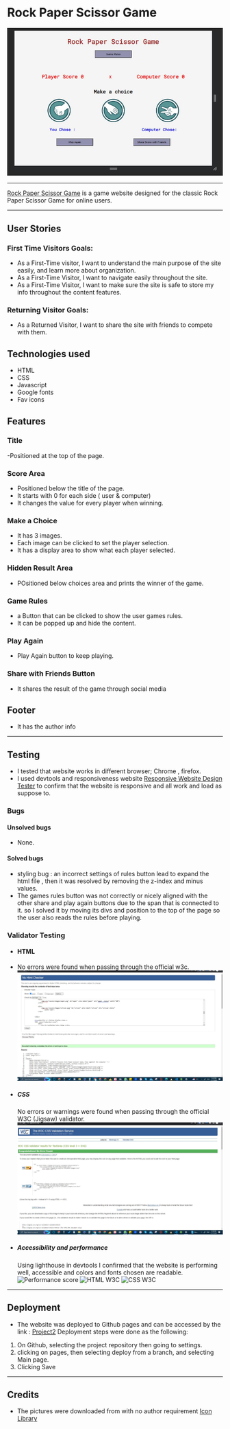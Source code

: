 # Rock Paper Scissor Game
![Rock Paper Scissor Game](assets/images/main-page.jpg)

---

[Rock Paper Scissor Game](https://syricano.github.io/project2/) is a game website designed for the classic Rock Paper Scissor Game for online users.


---

## User Stories

### First Time Visitors Goals:
- As a First-Time visitor, I want to understand the main purpose of the site easily, and learn more about organization.
- As a First-Time Visitor, I want to navigate easily throughout the site.
- As a First-Time Visitor, I want to make sure the site is safe to store my info throughout the content features.
### Returning Visitor Goals:
- As a Returned Visitor, I want to share the site with friends to compete with them.


## Technologies used

- HTML
- CSS
- Javascript
- Google fonts
- Fav icons

## Features


### Title
-Positioned at the top of the page.

### Score Area
- Positioned below the title of the page.
- It starts with 0 for each side ( user & computer)
- It changes the value for every player when winning.

### Make a Choice
- It has 3 images.
- Each image can be clicked to set the player selection.
- It has a display area to show what each player selected.

### Hidden Result Area

- POsitioned below choices area and prints the winner of the game.

### Game Rules
- a Button that can be clicked to show the user games rules.
- It can be popped up and hide the content.
### Play Again
- Play Again button to keep playing.

### Share with Friends Button
- It shares the result of the game through social media 

## Footer
- It has the author info

---

## Testing
- I tested that website works in different browser; Chrome , firefox.
- I used devtools and responsiveness website [Responsive Website Design Tester](https://responsivedesignchecker.com/) to confirm that the website is responsive and all work and load as suppose to.

### Bugs

#### Unsolved bugs
- None.


#### Solved bugs 
 - styling bug : an incorrect settings of rules button lead to expand the html file , then it was resolved by removing the z-index and minus values.
 - The games rules button was not correctly or nicely aligned with the other share and play again buttons due to the span that is connected to it. so I solved it by moving its divs and position to the top of the page so the user also reads the rules before playing.

 ### Validator Testing

 - #### HTML
 - No errors were found when passing through the official w3c.
 ![W3C HTML Validator](assets/images/w3c-html.jpg)
 - ##### CSS
   No errors or warnings were found when passing through the official W3C (Jigsaw) validator.
  ![W3C CSS Validator](assets/images/w3c-css.jpg)
- ##### Accessibility and performance
  Using lighthouse in devtools I confirmed that the website is performing well, accessible and colors and fonts chosen are readable.
    ![Performance score](assets/images/lighthouse.png)
    ![HTML W3C](assets/images/html.png)
    ![CSS W3C](assets/images/styli.png)

---

 ## Deployment
 - The website was deployed to Github pages and can be accessed by the link : [Project2](https://syricano.github.io/project2/)
 Deployment steps were done as the following:
 1. On Github, selecting the project repository then going to settings.
 2. clicking on pages, then selecting deploy from a branch, and selecting Main page.
 3. Clicking Save   

 ---

## Credits 
- The pictures were downloaded from with no author requirement [Icon Library ](https://icon-library.com
)


